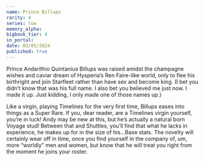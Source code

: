 ```yaml
---
name: Prince Billups
rarity: 4
series: low
memory_alpha:
bigbook_tier: 4
in_portal:
date: 03/05/2024
published: true
---
```


Prince Andarithio Quintanius Billups was raised amidst the champagne wishes and caviar dream of Hysperia’s Ren Faire-like world, only to flee his birthright and join Starfleet rather than have sex and become king. (I bet you didn’t know that was his full name. I also bet you believed me just now. I made it up. Just kidding, I only made one of those names up.)

Like a virgin, playing Timelines for the very first time, Billups eases into things as a Super Rare. If you, dear reader, are a Timelines virgin yourself, you’re in luck! Andy may be new at this, but he’s actually a natural born Voyage stud! Between that and Shuttles, you’ll find that what he lacks in experience, he makes up for in the size of his…Base stats. The novelty will certainly wear off in time, once you find yourself in the company of, um, more “worldly” men and women, but know that he will treat you right from the moment he joins your roster.
